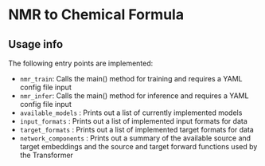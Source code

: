 # NMR to Chemical Formula 

## Usage info
The following entry points are implemented:
- `nmr_train`: Calls the main() method for training and requires a YAML config file input
- `nmr_infer`: Calls the main() method for inference and requires a YAML config file input
- `available_models` : Prints out a list of currently implemented models
- `input_formats` : Prints out a list of implemented input formats for data
- `target_formats` : Prints out a list of implemented target formats for data
- `network_components` : Prints out a summary of the available source and target embeddings and the source and target forward functions used by the Transformer
